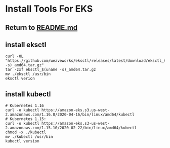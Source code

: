 # Install Tools For EKS

## Return to [README.md](README.md)

## install eksctl
```
curl -OL "https://github.com/weaveworks/eksctl/releases/latest/download/eksctl_$(uname -s)_amd64.tar.gz"
tar -zxf eksctl_$(uname -s)_amd64.tar.gz
mv ./eksctl /usr/bin
eksctl verion

```
## install kubectl
```
# Kubernetes 1.16
curl -o kubectl https://amazon-eks.s3.us-west-2.amazonaws.com/1.16.8/2020-04-16/bin/linux/amd64/kubectl
# Kubernetes 1.15:
curl -o kubectl https://amazon-eks.s3-us-west-2.amazonaws.com/1.15.10/2020-02-22/bin/linux/amd64/kubectl
chmod +x ./kubectl
mv ./kubectl /usr/bin
kubectl version
```
